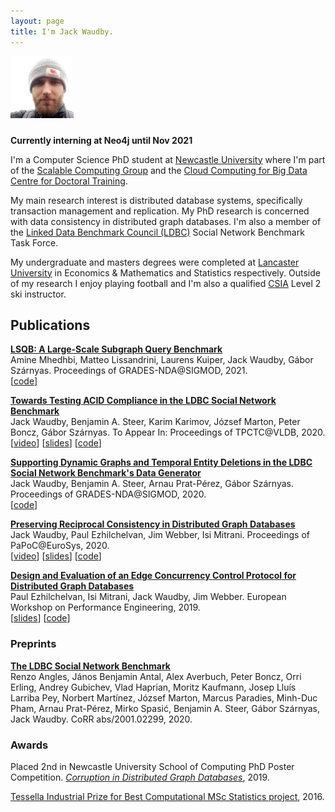 ```yaml
---
layout: page
title: I'm Jack Waudby.
---
```


<div style="padding-bottom:10px">
    <img style="text-align:left" src="/assets/me.JPG" alt="me with beard" width="20%">
</div>

**Currently interning at Neo4j until Nov 2021**

I'm a Computer Science PhD student at [Newcastle University](https://www.ncl.ac.uk) where I'm part of the [Scalable Computing Group](https://www.ncl.ac.uk/computing/research/groups/scalable/#about) and the [Cloud Computing for Big Data Centre for Doctoral Training](https://www.ncl.ac.uk/bigdata/).

My main research interest is distributed database systems, specifically transaction management and replication.
My PhD research is concerned with data consistency in distributed graph databases.
I'm also a member of the [Linked Data Benchmark Council (LDBC)](http://ldbcouncil.org/) Social Network Benchmark Task Force.

My undergraduate and masters degrees were completed at [Lancaster University](https://www.lancaster.ac.uk) in Economics & Mathematics and Statistics respectively.
Outside of my research I enjoy playing football and I'm also a qualified [CSIA](https://www.snowpro.com/en/) Level 2 ski instructor.

## Publications ##

**[LSQB: A Large-Scale Subgraph Query Benchmark](https://dl.acm.org/doi/pdf/10.1145/3461837.3464516)**
<br />
Amine Mhedhbi, Matteo Lissandrini, Laurens Kuiper, Jack Waudby, Gábor Szárnyas. Proceedings of GRADES-NDA@SIGMOD, 2021.
<br />
[[code](https://github.com/ldbc/lsqb)]

**[Towards Testing ACID Compliance in the LDBC Social Network Benchmark](http://ldbcouncil.org/)**
<br />
    Jack Waudby, Benjamin A. Steer, Karim Karimov, József Marton, Peter Boncz, Gábor Szárnyas. To Appear In: Proceedings of TPCTC@VLDB, 2020.
<br />
[[video](https://www.youtube.com/watch?v=CKdfs0OlDw4)] [[slides](https://github.com/ldbc/ldbc_acid/tree/master/slides)] [[code](https://github.com/ldbc/ldbc_acid)]

**[Supporting Dynamic Graphs and Temporal Entity Deletions in the LDBC Social Network Benchmark's Data Generator](http://ldbcouncil.org/sites/default/files/datagen-deletions-grades-nda-2020.pdf)**
<br />
    Jack Waudby, Benjamin A. Steer, Arnau Prat-Pérez, Gábor Szárnyas. Proceedings of GRADES-NDA@SIGMOD, 2020.
<br />
[[code](https://github.com/ldbc/ldbc_snb_datagen)]

**[Preserving Reciprocal Consistency in Distributed Graph Databases](https://dl.acm.org/doi/pdf/10.1145/3380787.3393675)**
<br />
    Jack Waudby, Paul Ezhilchelvan, Jim Webber, Isi Mitrani. Proceedings of PaPoC@EuroSys, 2020.
<br />
[[video](https://www.youtube.com/watch?v=n1JWPd-GCaQ)] [[slides](https://github.com/jackwaudby/papoc/tree/master/slides)] [[code](https://github.com/jackwaudby/papoc/tree/master/simulations)]

**[Design and Evaluation of an Edge Concurrency Control Protocol for Distributed Graph Databases](https://link.springer.com/chapter/10.1007/978-3-030-44411-2_4)**
<br />
    Paul Ezhilchelvan, Isi Mitrani, Jack Waudby, Jim Webber. European Workshop on Performance Engineering, 2019.
<br />
[[slides](https://github.com/jackwaudby/epew/tree/master/slides)] [[code](https://github.com/jackwaudby/epew/tree/master/simulation)]

### Preprints ###

**[The LDBC Social Network Benchmark](http://ldbcouncil.org/sites/default/files/ldbc-snb-bi-grades-nda.pdf)**
<br />
    Renzo Angles, János Benjamin Antal, Alex Averbuch, Peter Boncz, Orri Erling, Andrey Gubichev, Vlad Haprian, Moritz Kaufmann, Josep Lluís Larriba Pey, Norbert Martínez, József Marton, Marcus Paradies, Minh-Duc Pham, Arnau Prat-Pérez, Mirko Spasić, Benjamin A. Steer, Gábor Szárnyas, Jack Waudby. CoRR abs/2001.02299, 2020.

### Awards ###

Placed 2nd in Newcastle University School of Computing PhD Poster Competition. *[Corruption in Distributed Graph Databases](https://github.com/jackwaudby/epew/blob/master/poster.pdf)*, 2019.

[Tessella Industrial Prize for Best Computational MSc Statistics project](https://www.lancaster.ac.uk/maths/about-us/news/news-archive/2016/postgraduate-students-win-graduation-prizes/), 2016.
